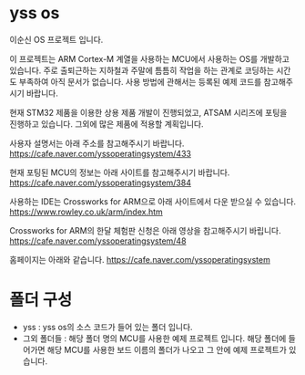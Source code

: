 # yss os

이순신 OS 프로젝트 입니다.

이 프로젝트는 ARM Cortex-M 계열을 사용하는 MCU에서 사용하는 OS를 개발하고 있습니다. 주로 출퇴근하는 지하철과 주말에 틈틈히 작업을 하는 관계로 코딩하는 시간도 부족하여 아직 문서가 없습니다. 사용 방법에 관해서는 등록된 예제 코드를 참고해주시기 바랍니다.

현재 STM32 제품을 이용한 상용 제품 개발이 진행되었고, ATSAM 시리즈에 포팅을 진행하고 있습니다. 그외에 많은 제품에 적용할 계획입니다.

사용자 설명서는 아래 주소를 참고해주시기 바랍니다.
https://cafe.naver.com/yssoperatingsystem/433

현재 포팅된 MCU의 정보는 아래 사이트를 참고해주시기 바랍니다.
https://cafe.naver.com/yssoperatingsystem/384

사용하는 IDE는 Crossworks for ARM으로 아래 사이트에서 다운 받으실 수 있습니다.
https://www.rowley.co.uk/arm/index.htm

Crossworks for ARM의 한달 체험판 신청은 아래 영상을 참고해주시기 바립니다.
https://cafe.naver.com/yssoperatingsystem/48

홈페이지는 아래와 같습니다.
https://cafe.naver.com/yssoperatingsystem

# 폴더 구성
- yss : yss os의 소스 코드가 들어 있는 폴더 입니다.
- 그외 폴더들 : 해당 폴더 명의 MCU를 사용한 예제 프로젝트 입니다. 해당 폴더에 들어가면 해당 MCU를 사용한 보드 이름의 폴더가 나오고 그 안에 예제 프로젝트가 있습니다.
